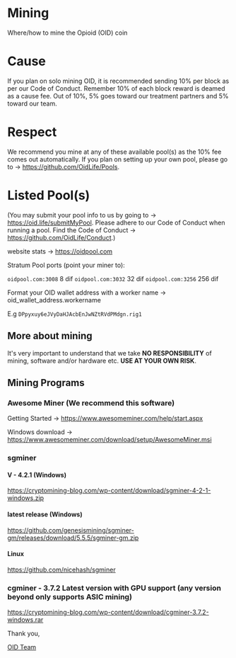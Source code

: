 # Mining
Where/how to mine the Opioid (OID) coin

# Cause
If you plan on solo mining OID, it is recommended sending 10% per block as per our Code of Conduct. Remember 10% of each block
reward is deamed as a cause fee. Out of 10%, 5% goes toward our treatment partners and 5% toward our team. 

# Respect
We recommend you mine at any of these available pool(s) as the 10% fee comes out automatically. If you plan on setting up your own pool, please go to -> https://github.com/OidLife/Pools.

# Listed Pool(s)
(You may submit your pool info to us by going to -> https://oid.life/submitMyPool. Please adhere to our Code of Conduct when running a pool. Find the Code of Conduct -> https://github.com/OidLife/Conduct.)

website stats -> https://oidpool.com

Stratum Pool ports (point your miner to):

```oidpool.com:3008``` 8 dif
```oidpool.com:3032``` 32 dif
```oidpool.com:3256``` 256 dif

Format your OID wallet address with a worker name -> oid_wallet_address.workername

E.g ```DPpyxuy6eJVyDaHJAcbEnJwNZtRVdPMdgn.rig1```

## More about mining 
It's very important to understand that we take **NO RESPONSIBILITY** of mining, software and/or hardware etc. **USE AT YOUR OWN RISK**.  

## Mining Programs

### Awesome Miner (We recommend this software)
Getting Started -> https://www.awesomeminer.com/help/start.aspx

Windows download -> https://www.awesomeminer.com/download/setup/AwesomeMiner.msi

### sgminer
#### V - 4.2.1 (Windows)
https://cryptomining-blog.com/wp-content/download/sgminer-4-2-1-windows.zip

#### latest release (Windows)
https://github.com/genesismining/sgminer-gm/releases/download/5.5.5/sgminer-gm.zip

#### Linux
https://github.com/nicehash/sgminer

### cgminer - 3.7.2 Latest version with GPU support (any version beyond only supports ASIC mining)
https://cryptomining-blog.com/wp-content/download/cgminer-3.7.2-windows.rar



Thank you,

[OID Team](https://oid.life/)


